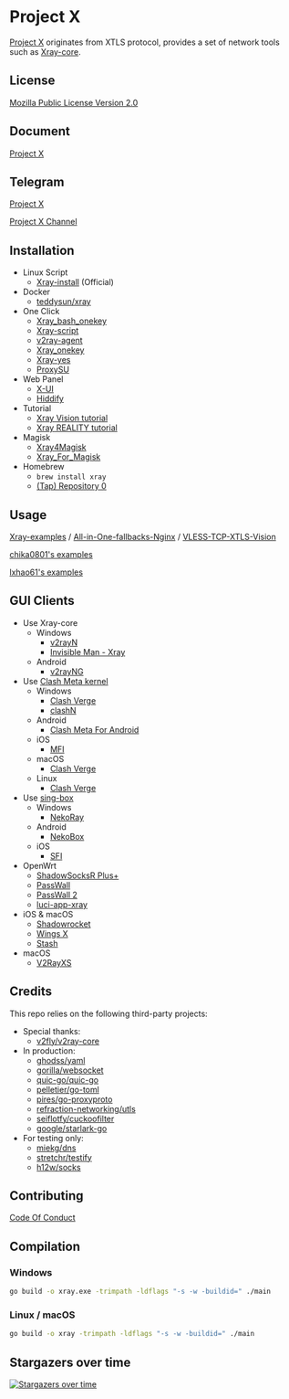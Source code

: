 # Project X

[Project X](https://github.com/XTLS) originates from XTLS protocol, provides a set of network tools such as [Xray-core](https://github.com/XTLS/Xray-core).

## License

[Mozilla Public License Version 2.0](https://github.com/XTLS/Xray-core/blob/main/LICENSE)

## Document

[Project X](https://xtls.github.io/Xray-docs-next/config/)

## Telegram

[Project X](https://t.me/projectXray)

[Project X Channel](https://t.me/projectXtls)

## Installation

- Linux Script
  - [Xray-install](https://github.com/XTLS/Xray-install) (Official)
- Docker
  - [teddysun/xray](https://hub.docker.com/r/teddysun/xray)
- One Click
  - [Xray_bash_onekey](https://github.com/hello-yunshu/Xray_bash_onekey)
  - [Xray-script](https://github.com/kirin10000/Xray-script)
  - [v2ray-agent](https://github.com/mack-a/v2ray-agent)
  - [Xray_onekey](https://github.com/wulabing/Xray_onekey)
  - [Xray-yes](https://github.com/jiuqi9997/Xray-yes)
  - [ProxySU](https://github.com/proxysu/ProxySU)
- Web Panel
  - [X-UI](https://github.com/FranzKafkaYu/x-ui)
  - [Hiddify](https://github.com/hiddify/hiddify-config)
- Tutorial
  - [Xray Vision tutorial](https://github.com/chika0801/Xray-install)
  - [Xray REALITY tutorial](https://cscot.pages.dev/2023/03/02/Xray-REALITY-tutorial/)
- Magisk
  - [Xray4Magisk](https://github.com/CerteKim/Xray4Magisk)
  - [Xray_For_Magisk](https://github.com/E7KMbb/Xray_For_Magisk)
- Homebrew
  - `brew install xray`
  - [(Tap) Repository 0](https://github.com/N4FA/homebrew-xray)

## Usage

[Xray-examples](https://github.com/XTLS/Xray-examples) / [All-in-One-fallbacks-Nginx](https://github.com/XTLS/Xray-examples/tree/main/All-in-One-fallbacks-Nginx) / [VLESS-TCP-XTLS-Vision](https://github.com/XTLS/Xray-examples/tree/main/VLESS-TCP-XTLS-Vision)

[chika0801's examples](https://github.com/chika0801/Xray-examples)

[lxhao61's examples](https://github.com/lxhao61/integrated-examples)

## GUI Clients

- Use Xray-core
  - Windows
    - [v2rayN](https://github.com/2dust/v2rayN)
    - [Invisible Man - Xray](https://github.com/InvisibleManVPN/InvisibleMan-XRayClient)
  - Android
    - [v2rayNG](https://github.com/2dust/v2rayNG)
- Use [Clash Meta kernel](https://github.com/MetaCubeX/Clash.Meta)
  - Windows
    - [Clash Verge](https://github.com/zzzgydi/clash-verge)
    - [clashN](https://github.com/2dust/clashN)
  - Android
    - [Clash Meta For Android](https://github.com/MetaCubeX/ClashMetaForAndroid)
  - iOS
    - [MFI](https://t.me/meta_for_ios) 
  - macOS
    - [Clash Verge](https://github.com/zzzgydi/clash-verge)
  - Linux
    - [Clash Verge](https://github.com/zzzgydi/clash-verge)
- Use [sing-box](https://github.com/SagerNet/sing-box)
  - Windows
    - [NekoRay](https://github.com/MatsuriDayo/nekoray)
  - Android
    - [NekoBox](https://github.com/MatsuriDayo/NekoBoxForAndroid)
  - iOS
    - [SFI](https://sing-box.sagernet.org/zh/installation/clients/sfi/) 
- OpenWrt
  - [ShadowSocksR Plus+](https://github.com/fw876/helloworld)
  - [PassWall](https://github.com/xiaorouji/openwrt-passwall)
  - [PassWall 2](https://github.com/xiaorouji/openwrt-passwall2)
  - [luci-app-xray](https://github.com/yichya/luci-app-xray)
- iOS & macOS
  - [Shadowrocket](https://apps.apple.com/app/shadowrocket/id932747118)
  - [Wings X](https://apps.apple.com/app/wings-x-client/id6446119727)
  - [Stash](https://apps.apple.com/app/stash/id1596063349)
- macOS
  - [V2RayXS](https://github.com/tzmax/V2RayXS)

## Credits

This repo relies on the following third-party projects:

- Special thanks:
  - [v2fly/v2ray-core](https://github.com/v2fly/v2ray-core)
- In production:
  - [ghodss/yaml](https://github.com/ghodss/yaml)
  - [gorilla/websocket](https://github.com/gorilla/websocket)
  - [quic-go/quic-go](https://github.com/quic-go/quic-go)
  - [pelletier/go-toml](https://github.com/pelletier/go-toml)
  - [pires/go-proxyproto](https://github.com/pires/go-proxyproto)
  - [refraction-networking/utls](https://github.com/refraction-networking/utls)
  - [seiflotfy/cuckoofilter](https://github.com/seiflotfy/cuckoofilter)
  - [google/starlark-go](https://github.com/google/starlark-go)
- For testing only:
  - [miekg/dns](https://github.com/miekg/dns)
  - [stretchr/testify](https://github.com/stretchr/testify)
  - [h12w/socks](https://github.com/h12w/socks)


## Contributing
[Code Of Conduct](https://github.com/XTLS/Xray-core/blob/main/CODE_OF_CONDUCT.md)

## Compilation

### Windows

```bash
go build -o xray.exe -trimpath -ldflags "-s -w -buildid=" ./main
```

### Linux / macOS

```bash
go build -o xray -trimpath -ldflags "-s -w -buildid=" ./main
```

## Stargazers over time

[![Stargazers over time](https://starchart.cc/XTLS/Xray-core.svg)](https://starchart.cc/XTLS/Xray-core)
